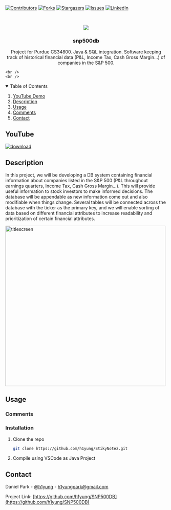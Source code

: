 <!-- Find and Replace All [repo_name] -->
<!-- Replace [product-screenshot] [product-url] -->
<!-- Other Badgets https://naereen.github.io/badges/ -->
[![Contributors][contributors-shield]][contributors-url]
[![Forks][forks-shield]][forks-url]
[![Stargazers][stars-shield]][stars-url]
[![Issues][issues-shield]][issues-url]
[![LinkedIn][linkedin-shield]][linkedin-url]

<!-- PROJECT LOGO -->
<br />
<p align="center">
  <a href="https://github.com/h1yung/SNP500DB">
    <img src="https://user-images.githubusercontent.com/54069717/167226468-b8d7dbdd-20a9-491d-a4fb-54b9ac3057ae.png">
  </a>

  <h3 align="center">snp500db</h3>

  <p align="center">
    Project for Purdue CS34800. Java & SQL integration.
  Software keeping track of historical financial data (P&L, Income Tax, Cash Gross  Margin...) of companies in the S&P 500.

    <br />
    <br />
  </p>
</p>

<!-- TABLE OF CONTENTS -->
<details open="open">
  <summary>Table of Contents</summary>
  <ol>
    <li><a href="#youtube">YouTube Demo</a></li>
    <li><a href="#description">Description</a></li>
    <li><a href="#usage">Usage</a></li>
    <li><a href="#comments">Comments</a></li>
	<!-- <li><a href="#license">License</a></li> -->
    <li><a href="#contact">Contact</a></li>
  </ol>
</details>

<!-- YOUTUBE -->
## YouTube

[![download](https://user-images.githubusercontent.com/54069717/71476026-fcf71500-27b0-11ea-8027-5eb0df3fe527.png)](https://www.youtube.com/watch?v=I6Jv7J1VloU)

<!-- DESCRIPTION -->
## Description

In this project, we will be developing a DB system containing financial information about companies listed in the S&P 500 (P&L throughout earnings quarters, Income Tax, Cash Gross Margin…). This will provide useful information to stock investors to make informed decisions. The database will be appendable as new information come out and also modifiable when things change. Several tables will be connected across the database with the ticker as the primary key, and we will enable sorting of data based on different financial attributes to increase readability and prioritization of certain financial attributes.

<img width="500" alt="titlescreen" src="https://user-images.githubusercontent.com/54069717/167226468-b8d7dbdd-20a9-491d-a4fb-54b9ac3057ae.png">

<!-- USAGE -->
## Usage

<!-- COMMENTS -->
### Comments

### Installation

1. Clone the repo
   ```sh
   git clone https://github.com/h1yung/StikyNotez.git
   ```
2. Compile using VSCode as Java Project

<!-- CONTACT -->
## Contact

Daniel Park - [@h1yung][linkedin-url] - h1yungpark@gmail.com

Project Link: [https://github.com/h1yung/SNP500DB](https://github.com/h1yung/SNP500DB)

<!-- MARKDOWN LINKS & IMAGES -->
<!-- https://www.markdownguide.org/basic-syntax/#reference-style-links -->
[contributors-shield]: https://img.shields.io/github/contributors/h1yung/SNP500DB.svg?style=for-the-badge
[contributors-url]: https://github.com/h1yung/SNP500DB/graphs/contributors
[forks-shield]: https://img.shields.io/github/forks/h1yung/SNP500DB.svg?style=for-the-badge
[forks-url]: https://github.com/h1yung/SNP500DB/network/members
[stars-shield]: https://img.shields.io/github/stars/h1yung/SNP500DB.svg?style=for-the-badge
[stars-url]: https://github.com/h1yung/SNP500DB/stargazers
[issues-shield]: https://img.shields.io/github/issues/h1yung/SNP500DB.svg?style=for-the-badge
[issues-url]: https://github.com/h1yung/SNP500DB/issues
[linkedin-url]: https://www.linkedin.com/in/fifadaniel
[linkedin-shield]: https://img.shields.io/badge/-LinkedIn-black.svg?style=for-the-badge&logo=linkedin&colorB=555
